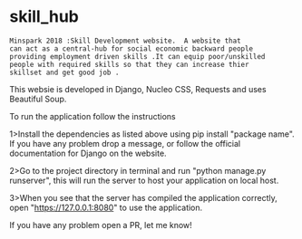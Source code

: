 # skill_hub
    Minspark 2018 :Skill Development website.  A website that 
    can act as a central-hub for social economic backward people
    providing employment driven skills .It can equip poor/unskilled
    people with required skills so that they can increase thier 
    skillset and get good job .

This websie is developed in Django, Nucleo CSS, Requests and uses Beautiful Soup.

To run the application follow the instructions

1>Install the dependencies as listed above using pip install "package name".
If you have any problem drop a message, or follow the official documentation for Django on the website.

2>Go to the project directory in terminal and run "python manage.py runserver", this will run the server to host your application on local host.

3>When you see that the server has compiled the application correctly, open "https://127.0.0.1:8080" to use the application.

If you have any problem open a PR, let me know!
